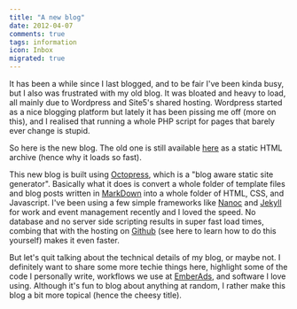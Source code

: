 ```yaml
---
title: "A new blog"
date: 2012-04-07
comments: true
tags: information
icon: Inbox
migrated: true
---
```


It has been a while since I last blogged, and to be fair I've been kinda busy, but I also was frustrated with my old blog. It was bloated and heavy to load, all mainly due to Wordpress and Site5's shared hosting. Wordpress started as a nice blogging platform but lately it has been pissing me off (more on this), and I realised that running a whole PHP script for pages that barely ever change is stupid.

So here is the new blog. The old one is still available [here](http://blog.cristianobetta.com/) as a static HTML archive (hence why it loads so fast).

This new blog is built using [Octopress](http://octopress.org), which is a "blog aware static site generator". Basically what it does is convert a whole folder of template files and blog posts written in [MarkDown](http://daringfireball.net/projects/markdown/) into a whole folder of HTML, CSS, and Javascript. I've been using a few simple frameworks like [Nanoc](http://nanoc.stoneship.org/) and [Jekyll](https://github.com/mojombo/jekyll) for work and event management recently and I loved the speed. No database and no server side scripting results in super fast load times, combing that with the hosting on [Github](http://pages.github.com) (see here to learn how to do this yourself) makes it even faster.

But let's quit talking about the technical details of my blog, or maybe not. I definitely want to share some more techie things here, highlight some of the code I personally write, workflows we use at [EmberAds](http://emberads.com/), and software I love using. Although it's fun to blog about anything at random, I rather make this blog a bit more topical (hence the cheesy title).
